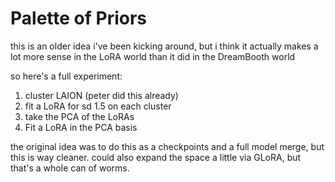 # Palette of Priors

this is an older idea i've been kicking around, but i think it actually makes a lot more sense in the LoRA world than it did in the DreamBooth world

so here's a full experiment:

1. cluster LAION (peter did this already)
2. fit a LoRA for sd 1.5 on each cluster
3. take the PCA of the LoRAs
4. Fit a LoRA in the PCA basis

the original idea was to do this as a checkpoints and a full model merge, but this is way cleaner. could also expand the space a little via GLoRA, but that's a whole can of worms.
